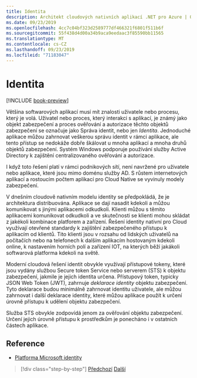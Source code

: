 ```yaml
---
title: Identita
description: Architekt cloudových nativních aplikací .NET pro Azure | Odcizen
ms.date: 09/23/2019
ms.openlocfilehash: 4cc7c04bf323d2589777df466321f6801f511b6f
ms.sourcegitcommit: 55f438d4d00a34b9aca9eedaac3f85590bb11565
ms.translationtype: MT
ms.contentlocale: cs-CZ
ms.lasthandoff: 09/23/2019
ms.locfileid: "71183047"
---
```

# <a name="identity"></a>Identita

[!INCLUDE [book-preview](../../../includes/book-preview.md)]

Většina softwarových aplikací musí mít znalosti uživatele nebo procesu, který je volá. Uživatel nebo proces, který interakci s aplikací, je známý jako objekt zabezpečení a proces ověřování a autorizace těchto objektů zabezpečení se označuje jako Správa identit, nebo jen *Identita*. Jednoduché aplikace můžou zahrnovat veškerou správu identit v rámci aplikace, ale tento přístup se nedokáže dobře škálovat u mnoha aplikací a mnoha druhů objektů zabezpečení. Systém Windows podporuje používání služby Active Directory k zajištění centralizovaného ověřování a autorizace.

<!-- (insert figure showing Windows AD auth model) -->

I když toto řešení platí v rámci podnikových sítí, není navržené pro uživatele nebo aplikace, které jsou mimo doménu služby AD. S růstem internetových aplikací a rostoucím počtem aplikací pro Cloud Native se vyvinuly modely zabezpečení.

V dnešním cloudově nativním modelu identity se předpokládá, že je architektura distribuována. Aplikace se dají nasadit kdekoli a můžou komunikovat s jinými aplikacemi odkudkoli. Klienti můžou s těmito aplikacemi komunikovat odkudkoli a ve skutečnosti se klienti mohou skládat z jakékoli kombinace platforem a zařízení. Řešení identity nativní pro Cloud využívají otevřené standardy k zajištění zabezpečeného přístupu k aplikacím od klientů. Tito klienti jsou v rozsahu od lidských uživatelů na počítačích nebo na telefonech k dalším aplikacím hostovaným kdekoli online, k nastavením horních polí a zařízení IOT, na kterých běží jakákoli softwarová platforma kdekoli na světě.

Moderní cloudová řešení identit obvykle využívají přístupové tokeny, které jsou vydány službou Secure token Service nebo serverem (STS) k objektu zabezpečení, jakmile je jejich identita určena. Přístupový token, typicky JSON Web Token (JWT), zahrnuje *deklarace identity* objektu zabezpečení. Tyto deklarace budou minimálně zahrnovat identitu uživatele, ale můžou zahrnovat i další deklarace identity, které můžou aplikace použít k určení úrovně přístupu k udělení objektu zabezpečení.

<!-- (insert figure showing basic handshake involving a principal, an STS, and an app) -->

Služba STS obvykle zodpovídá jenom za ověřování objektu zabezpečení. Určení jejich úrovně přístupu k prostředkům je ponecháno i v ostatních částech aplikace.

## <a name="references"></a>Reference

- [Platforma Microsoft identity](https://docs.microsoft.com/azure/active-directory/develop/)

>[!div class="step-by-step"]
>[Předchozí](azure-monitor.md)
>[Další](authentication-authorization.md)

